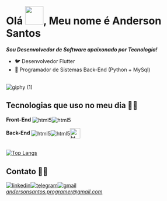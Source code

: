 <h1> Olá <img src='https://user-images.githubusercontent.com/99498850/154541314-0f974b20-6cb0-4b98-b7b7-16fa427da983.gif'height =50px>, Meu nome é Anderson Santos</h1>

<b><i>Sou Desenvolvedor de Software apaixonado por Tecnologia!</i></b>
- 🐦 Desenvolvedor Flutter
- 🐍 Programador de Sistemas Back-End (Python + MySql)

<br>![giphy (1)](https://user-images.githubusercontent.com/99498850/153713531-8f26940c-6c48-4213-bde0-664218f80b6d.gif)</br>

## Tecnologias que uso no meu dia 👨‍💻

<b>Front-End</b> <img align="center" alt="html5" src="https://img.shields.io/badge/Flutter-02569B?style=for-the-badge&logo=flutter&logoColor=white" /><img align="center" alt="html5" src="https://img.shields.io/badge/Dart-0175C2?style=for-the-badge&logo=dart&logoColor=white" />

<b>Back-End</b> <img align="center" alt="html5" src="https://img.shields.io/badge/Python-3776AB?style=for-the-badge&logo=python&logoColor=white" /><img align="center" alt="html5" src="https://img.shields.io/badge/MySQL-00000F?style=for-the-badge&logo=mysql&logoColor=white" /><img align="center" alt="html5" src="https://firebase.google.com/downloads/brand-guidelines/PNG/logo-built_black.png?hl=pt-br" height=28px/>

<br>[![Top Langs](https://github-readme-stats.vercel.app/api/top-langs/?username=andersonsantos6)](https://github.com/andersonsantos6/github-readme-stats)</br>

## Contato 🤙🏽

[![linkedin](https://img.shields.io/badge/LinkedIn-0077B5?style=for-the-badge&logo=linkedin&logoColor=white)](https://www.linkedin.com/in/anderson-santos-364785231/)[![telegram](https://img.shields.io/badge/Telegram-2CA5E0?style=for-the-badge&logo=telegram&logoColor=white)](https://t.me/andersonsantos6)[![gmail](https://img.shields.io/badge/Gmail-D14836?style=for-the-badge&logo=gmail&logoColor=white)](mailto:andersonsantos.programer@gmail.com?subject=Olá,%20tenho%20uma%20proposta%20para%20você!)
<br><i>andersonsantos.programer@gmail.com</i>
</br>
